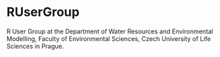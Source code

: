 # RUserGroup

R User Group at the Department of Water Resources and Environmental Modelling, Faculty of Environmental Sciences, Czech University of Life Sciences in Prague.



